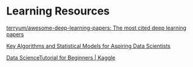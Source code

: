 # Learning Resources

[terryum/awesome-deep-learning-papers: The most cited deep learning papers](https://github.com/terryum/awesome-deep-learning-papers)

[Key Algorithms and Statistical Models for Aspiring Data Scientists](https://www.kdnuggets.com/2018/04/key-algorithms-statistical-models-aspiring-data-scientists.html)

[Data ScienceTutorial for Beginners \| Kaggle](https://www.kaggle.com/kanncaa1/data-sciencetutorial-for-beginners)

